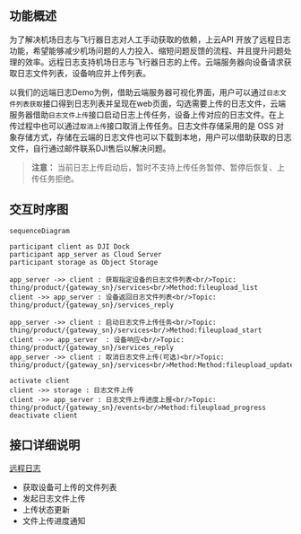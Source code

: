 ## 功能概述 
为了解决机场日志与飞行器日志对人工手动获取的依赖，上云API 开放了远程日志功能，希望能够减少机场问题的人力投入、缩短问题反馈的流程、并且提升问题处理的效率。远程日志支持机场日志与飞行器日志的上传。云端服务器向设备请求获取日志文件列表，设备响应并上传列表。

以我们的远端日志Demo为例，借助云端服务器可视化界面，用户可以通过`日志文件列表获取`接口得到日志列表并呈现在web页面，勾选需要上传的日志文件，云端服务器借助`日志文件上传`接口启动日志上传任务，设备上传对应的日志文件。在上传过程中也可以通过`取消上传`接口取消上传任务。日志文件存储采用的是 OSS 对象存储方式，存储在云端的日志文件也可以下载到本地，用户可以借助获取的日志文件，自行通过邮件联系DJI售后以解决问题。


> **注意：** 当前日志上传启动后，暂时不支持上传任务暂停、暂停后恢复、上传任务拒绝。


## 交互时序图


```mermaid
sequenceDiagram

participant client as DJI Dock
participant app_server as Cloud Server
participant storage as Object Storage

app_server ->> client : 获取指定设备的日志文件列表<br/>Topic: thing/product/{gateway_sn}/services<br/>Method:fileupload_list
client ->> app_server : 设备返回日志文件列表<br/>Topic: thing/product/{gateway_sn}/services_reply

app_server ->> client : 启动日志文件上传任务<br/>Topic: thing/product/{gateway_sn}/services<br/>Method:fileupload_start
client -->> app_server  : 设备响应<br/>Topic: thing/product/{gateway_sn}/services_reply
app_server ->> client : 取消日志文件上传(可选)<br/>Topic: thing/product/{gateway_sn}/services<br/>Method:Method:fileupload_update

activate client
client ->> storage : 日志文件上传
client ->> app_server : 日志文件上传进度上报<br/>Topic: thing/product/{gateway_sn}/events<br/>Method:fileupload_progress
deactivate client

```


## 接口详细说明

[远程日志](https://developer.dji.com/doc/cloud-api-tutorial/cn/server-api-reference/mqtt/thing-model/gateway/dock/log.html)
* 获取设备可上传的文件列表
* 发起日志文件上传
* 上传状态更新
* 文件上传进度通知


